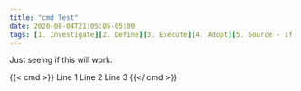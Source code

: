 ```yaml
---
title: "cmd Test"
date: 2020-08-04T21:05:05-05:00
tags: [1. Investigate][2. Define][3. Execute][4. Adopt][5. Source - if required]
---
```


Just seeing if this will work. 

{{< cmd >}}
Line 1
Line 2
Line 3
{{</ cmd >}}
